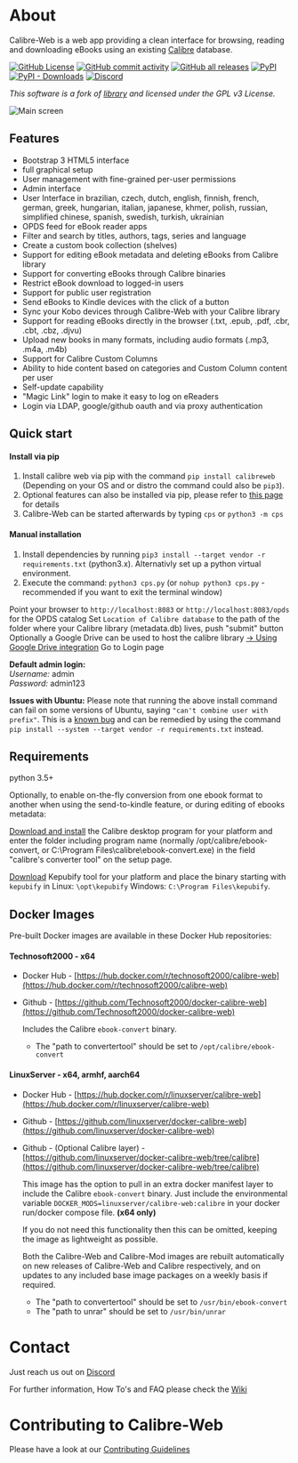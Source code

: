 # About

Calibre-Web is a web app providing a clean interface for browsing, reading and downloading eBooks using an existing [Calibre](https://calibre-ebook.com) database.

[![GitHub License](https://img.shields.io/github/license/janeczku/calibre-web?style=flat-square)](https://github.com/janeczku/calibre-web/blob/master/LICENSE)
[![GitHub commit activity](https://img.shields.io/github/commit-activity/w/janeczku/calibre-web?logo=github&style=flat-square&label=commits)]()
[![GitHub all releases](https://img.shields.io/github/downloads/janeczku/calibre-web/total?logo=github&style=flat-square)](https://github.com/janeczku/calibre-web/releases)
[![PyPI](https://img.shields.io/pypi/v/calibreweb?logo=pypi&logoColor=fff&style=flat-square)](https://pypi.org/project/calibreweb/)
[![PyPI - Downloads](https://img.shields.io/pypi/dm/calibreweb?logo=pypi&logoColor=fff&style=flat-square)](https://pypi.org/project/calibreweb/)
[![Discord](https://img.shields.io/discord/838810113564344381?label=Discord&logo=discord&style=flat-square)](https://discord.gg/h2VsJ2NEfB)

*This software is a fork of [library](https://github.com/mutschler/calibreserver) and licensed under the GPL v3 License.*

![Main screen](https://github.com/janeczku/calibre-web/wiki/images/main_screen.png)

## Features

- Bootstrap 3 HTML5 interface
- full graphical setup
- User management with fine-grained per-user permissions
- Admin interface
- User Interface in brazilian, czech, dutch, english, finnish, french, german, greek, hungarian, italian, japanese, khmer, polish, russian, simplified chinese, spanish, swedish, turkish, ukrainian
- OPDS feed for eBook reader apps 
- Filter and search by titles, authors, tags, series and language
- Create a custom book collection (shelves)
- Support for editing eBook metadata and deleting eBooks from Calibre library
- Support for converting eBooks through Calibre binaries
- Restrict eBook download to logged-in users
- Support for public user registration
- Send eBooks to Kindle devices with the click of a button
- Sync your Kobo devices through Calibre-Web with your Calibre library
- Support for reading eBooks directly in the browser (.txt, .epub, .pdf, .cbr, .cbt, .cbz, .djvu)
- Upload new books in many formats, including audio formats (.mp3, .m4a, .m4b)
- Support for Calibre Custom Columns
- Ability to hide content based on categories and Custom Column content per user
- Self-update capability
- "Magic Link" login to make it easy to log on eReaders
- Login via LDAP, google/github oauth and via proxy authentication

## Quick start

#### Install via pip
1. Install calibre web via pip with the command `pip install calibreweb` (Depending on your OS and or distro the command could also be `pip3`). 
2. Optional features can also be installed via pip, please refer to [this page](https://github.com/janeczku/calibre-web/wiki/Dependencies-in-Calibre-Web-Linux-Windows) for details 
3. Calibre-Web can be started afterwards by typing `cps` or `python3 -m cps` 

#### Manual installation
1. Install dependencies by running `pip3 install --target vendor -r requirements.txt` (python3.x). Alternativly set up a python virtual environment.
2. Execute the command: `python3 cps.py` (or `nohup python3 cps.py` - recommended if you want to exit the terminal window)
   
Point your browser to `http://localhost:8083` or `http://localhost:8083/opds` for the OPDS catalog
Set `Location of Calibre database` to the path of the folder where your Calibre library (metadata.db) lives, push "submit" button\
Optionally a Google Drive can be used to host the calibre library [-> Using Google Drive integration](https://github.com/janeczku/calibre-web/wiki/Configuration#using-google-drive-integration)
Go to Login page

**Default admin login:**\
*Username:* admin\
*Password:* admin123

**Issues with Ubuntu:**
Please note that running the above install command can fail on some versions of Ubuntu, saying `"can't combine user with prefix"`. This is a [known bug](https://github.com/pypa/pip/issues/3826) and can be remedied by using the command `pip install --system --target vendor -r requirements.txt` instead.

## Requirements

python 3.5+

Optionally, to enable on-the-fly conversion from one ebook format to another when using the send-to-kindle feature, or during editing of ebooks metadata:

[Download and install](https://calibre-ebook.com/download) the Calibre desktop program for your platform and enter the folder including program name (normally /opt/calibre/ebook-convert, or C:\Program Files\calibre\ebook-convert.exe) in the field "calibre's converter tool" on the setup page.

[Download](https://github.com/pgaskin/kepubify/releases/latest) Kepubify tool for your platform and place the binary starting with `kepubify` in Linux: `\opt\kepubify` Windows: `C:\Program Files\kepubify`.

## Docker Images

Pre-built Docker images are available in these Docker Hub repositories:

#### **Technosoft2000 - x64**
+ Docker Hub - [https://hub.docker.com/r/technosoft2000/calibre-web](https://hub.docker.com/r/technosoft2000/calibre-web)
+ Github - [https://github.com/Technosoft2000/docker-calibre-web](https://github.com/Technosoft2000/docker-calibre-web) 

    Includes the Calibre `ebook-convert` binary.
    + The "path to convertertool" should be set to `/opt/calibre/ebook-convert`

#### **LinuxServer - x64, armhf, aarch64**
+ Docker Hub - [https://hub.docker.com/r/linuxserver/calibre-web](https://hub.docker.com/r/linuxserver/calibre-web)
+ Github - [https://github.com/linuxserver/docker-calibre-web](https://github.com/linuxserver/docker-calibre-web)
+ Github - (Optional Calibre layer) - [https://github.com/linuxserver/docker-calibre-web/tree/calibre](https://github.com/linuxserver/docker-calibre-web/tree/calibre) 

   This image has the option to pull in an extra docker manifest layer to include the Calibre `ebook-convert` binary.  Just include the environmental variable `DOCKER_MODS=linuxserver/calibre-web:calibre` in your docker run/docker compose file. **(x64 only)**
  
   If you do not need this functionality then this can be omitted, keeping the image as lightweight as possible.
    
   Both the Calibre-Web and Calibre-Mod images are rebuilt automatically on new releases of Calibre-Web and Calibre respectively, and on updates to any included base image packages on a weekly basis if required.
   + The "path to convertertool" should be set to `/usr/bin/ebook-convert`
   + The "path to unrar" should be set to `/usr/bin/unrar`

# Contact

Just reach us out on [Discord](https://discord.gg/h2VsJ2NEfB)

For further information, How To's and FAQ please check the [Wiki](https://github.com/janeczku/calibre-web/wiki)

# Contributing to Calibre-Web

Please have a look at our [Contributing Guidelines](https://github.com/janeczku/calibre-web/blob/master/CONTRIBUTING.md) 
